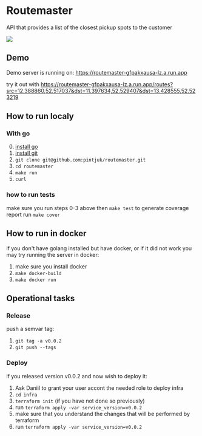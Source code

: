 
# Routemaster

API that provides a list of the closest pickup spots to the customer

![](https://t3.ftcdn.net/jpg/00/82/84/72/360_F_82847279_fW7TCAujmT5B1G3HwSK7uPzrb0dgXGo2.jpg)



## Demo
Demo server is running on: https://routemaster-gfpakxausa-lz.a.run.app


try it out with
https://routemaster-gfpakxausa-lz.a.run.app/routes?src=12.388860,52.517037&dst=11.397634,52.529407&dst=13.428555,52.523219

## How to run localy

### With go
0) [install go](https://go.dev/doc/install)
1) [install git](https://git-scm.com/book/en/v2/Getting-Started-Installing-Git)
2) `git clone git@github.com:pintjuk/routemaster.git`
3) `cd routemaster`
4) `make run`
5) `curl `
### how to run tests
make sure you run steps 0-3 above then `make test` to generate coverage report run `make cover`

## How to run in docker
if you don't have golang installed but have docker, or if it did not work you may try running the server in docker:
1) make sure you install docker
2) `make docker-build`
3) `make docker run`

## Operational tasks
### Release
push a semvar tag:
1) `git tag -a v0.0.2`
2) `git push --tags`

### Deploy
if you released version v0.0.2 and now wish to deploy it:
1) Ask Daniil to grant your user accont the needed role to deploy infra
2) `cd infra`
3) `terraform init` (if you have not done so previously)
3) run `terraform apply -var service_version=v0.0.2`
4) make sure that you understand the changes that will be performed by terraform
5) run `terraform apply -var service_version=v0.0.2`

